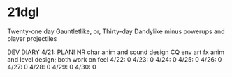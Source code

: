 # 21dgl
Twenty-one day Gauntletlike, or, Thirty-day Dandylike minus powerups and player projectiles

DEV DIARY
4/21: PLAN! NR char anim and sound design CQ env art fx anim and level design; both work on feel
4/22: 0
4/23: 0
4/24: 0
4/25: 0
4/26: 0
4/27: 0
4/28: 0
4/29: 0
4/30: 0
